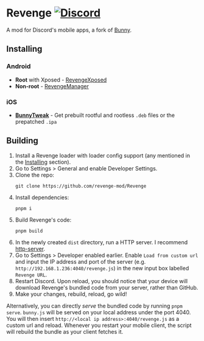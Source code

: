 # Revenge [![Discord](https://img.shields.io/discord/1205207689832038522?style=social&logo=discord&label=Revenge)](https://discord.gg/24Ue3pzaum)
A mod for Discord's mobile apps, a fork of [Bunny](https://github.com/pyoncord/Bunny/).

## Installing

### Android

- **Root** with Xposed - [RevengeXposed](https://github.com/revenge-mod/RevengeXposed/releases/latest)
- **Non-root** - [RevengeManager](https://github.com/revenge-mod/RevengeManager/releases/latest)

### iOS
- [**BunnyTweak**](https://github.com/revenge-mod/RevengeTweak) - Get prebuilt rootful and rootless `.deb` files or the prepatched `.ipa `

## Building
1. Install a Revenge loader with loader config support (any mentioned in the [Installing](#installing) section).
1. Go to Settings > General and enable Developer Settings.
1. Clone the repo:
    ```
    git clone https://github.com/revenge-mod/Revenge
    ```
1. Install dependencies:
    ```
    pnpm i
    ```
1. Build Revenge's code:
    ```
    pnpm build
    ```
1. In the newly created `dist` directory, run a HTTP server. I recommend [http-server](https://www.npmjs.com/package/http-server).
1. Go to Settings > Developer enabled earlier. Enable `Load from custom url` and input the IP address and port of the server (e.g. `http://192.168.1.236:4040/revenge.js`) in the new input box labelled `Revenge URL`.
1. Restart Discord. Upon reload, you should notice that your device will download Revenge's bundled code from your server, rather than GitHub.
1. Make your changes, rebuild, reload, go wild!

Alternatively, you can directly *serve* the bundled code by running `pnpm serve`. `bunny.js` will be served on your local address under the port 4040. You will then insert `http://<local ip address>:4040/revenge.js` as a custom url and reload. Whenever you restart your mobile client, the script will rebuild the bundle as your client fetches it.
